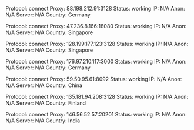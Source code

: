 Protocol: connect
Proxy: 88.198.212.91:3128
Status: working
IP: N/A
Anon: N/A
Server: N/A
Country: Germany

Protocol: connect
Proxy: 47.236.8.166:18080
Status: working
IP: N/A
Anon: N/A
Server: N/A
Country: Singapore

Protocol: connect
Proxy: 128.199.177.123:3128
Status: working
IP: N/A
Anon: N/A
Server: N/A
Country: Singapore

Protocol: connect
Proxy: 176.97.210.117:3000
Status: working
IP: N/A
Anon: N/A
Server: N/A
Country: Germany

Protocol: connect
Proxy: 59.50.95.61:8092
Status: working
IP: N/A
Anon: N/A
Server: N/A
Country: China

Protocol: connect
Proxy: 135.181.94.208:3128
Status: working
IP: N/A
Anon: N/A
Server: N/A
Country: Finland

Protocol: connect
Proxy: 146.56.52.57:20201
Status: working
IP: N/A
Anon: N/A
Server: N/A
Country: India

